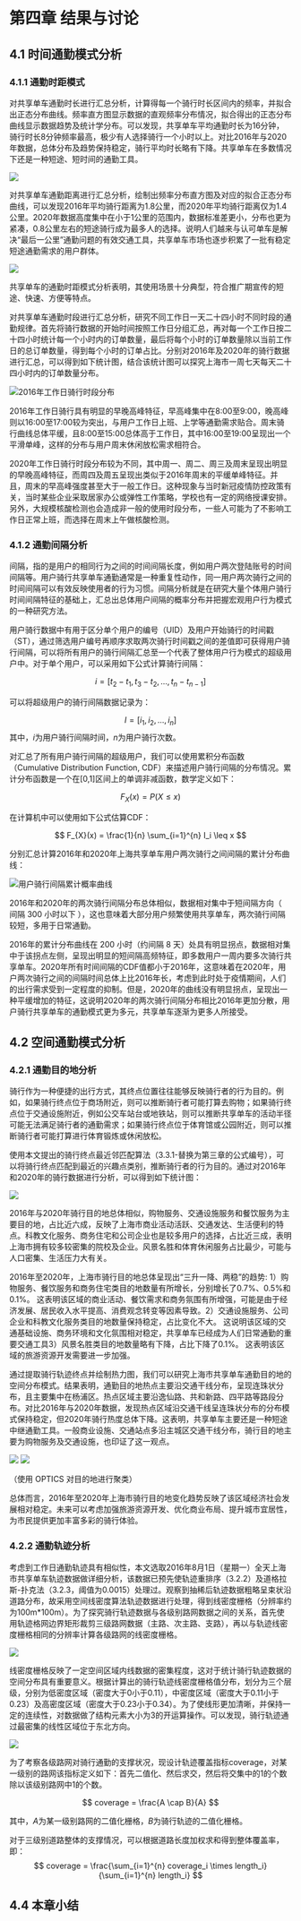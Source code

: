 # 第四章 结果与讨论
## 4.1 时间通勤模式分析

### 4.1.1 通勤时距模式
对共享单车通勤时长进行汇总分析，计算得每一个骑行时长区间内的频率，并拟合出正态分布曲线。频率直方图显示数据的直观频率分布情况，拟合得出的正态分布曲线显示数据趋势及统计学分布。可以发现，共享单车平均通勤时长为16分钟，骑行时长8分钟频率最高，极少有人选择骑行一个小时以上。对比2016年与2020年数据，总体分布及趋势保持稳定，骑行平均时长略有下降。共享单车在多数情况下还是一种短途、短时间的通勤工具。

![](../imgs/c4/骑行时长分布.png)

对共享单车通勤距离进行汇总分析，绘制出频率分布直方图及对应的拟合正态分布曲线，可以发现2016年平均骑行距离为1.8公里，而2020年平均骑行距离仅为1.4公里。2020年数据高度集中在小于1公里的范围内，数据标准差更小，分布也更为紧凑，0.8公里左右的短途骑行成为最多人的选择。说明人们越来与认可单车是解决“最后一公里”通勤问题的有效交通工具，共享单车市场也逐步积累了一批有稳定短途通勤需求的用户群体。

![](../imgs/c4/距离分布.png)

共享单车的通勤时距模式分析表明，其使用场景十分典型，符合推广期宣传的短途、快速、方便等特点。

对共享单车通勤时段进行汇总分析，研究不同工作日一天二十四小时不同时段的通勤规律。首先将骑行数据的开始时间按照工作日分组汇总，再对每一个工作日按二十四小时统计每一个小时内的订单数量，最后将每个小时的订单数量除以当前工作日的总订单数量，得到每个小时的订单占比。分别对2016年及2020年的骑行数据进行汇总，可以得到如下统计图，结合该统计图可以探究上海市一周七天每天二十四小时内的订单数量分布。

![2016年工作日骑行时段分布](../imgs/c4/frequancy.png)

2016年工作日骑行具有明显的早晚高峰特征，早高峰集中在8:00至9:00，晚高峰则以16:00至17:00较为突出，与用户工作日上班、上学等通勤需求贴合。周末骑行曲线总体平缓，且8:00至15:00总体高于工作日，其中16:00至19:00呈现出一个平滑单峰，这样的分布与用户周末休闲放松需求相符合。

2020年工作日骑行时段分布较为不同，其中周一、周二、周三及周末呈现出明显的早晚高峰特征，而周四及周五呈现出类似于2016年周末的平缓单峰特征。并且，周末的早高峰强度甚至大于一般工作日。这种现象与当时新冠疫情防控政策有关，当时某些企业采取居家办公或弹性工作策略，学校也有一定的网络授课安排。另外，大规模核酸检测也会造成非一般的使用时段分布，一些人可能为了不影响工作日正常上班，而选择在周末上午做核酸检测。

### 4.1.2 通勤间隔分析
间隔，指的是用户的相同行为之间的时间间隔长度，例如用户两次登陆账号的时间间隔等。用户骑行共享单车通勤通常是一种重复性动作，同一用户两次骑行之间的时间间隔可以有效反映使用者的行为习惯。间隔分析就是在研究大量个体用户骑行时间间隔特征的基础上，汇总出总体用户间隔的概率分布并把握宏观用户行为模式的一种研究方法。

用户骑行数据中有用于区分单个用户的编号（UID）及用户开始骑行的时间戳（ST），通过筛选用户编号再顺序求取两次骑行时间戳之间的差值即可获得用户骑行间隔，可以将所有用户的骑行间隔汇总至一个代表了整体用户行为模式的超级用户中。对于单个用户，可以采用如下公式计算骑行间隔：

$$ i = [t_2 - t_1, t_3 - t_2, ..., t_n - t_{n-1}] $$

可以将超级用户的骑行间隔数据记录为：

$$ I = [i_1, i_2, ..., i_n] $$
其中，$i$为用户骑行间隔时间，$n$为用户骑行次数。

对汇总了所有用户骑行间隔的超级用户，我们可以使用累积分布函数（Cumulative Distribution Function, CDF）来描述用户骑行间隔的分布情况。累计分布函数是一个在[0,1]区间上的单调非减函数，数学定义如下：

$$ F_{X}(x) = P(X \leq x) $$

在计算机中可以使用如下公式估算CDF：

$$ F_{X}(x) = \frac{1}{n} \sum_{i=1}^{n} I_i \leq x $$

分别汇总计算2016年和2020年上海共享单车用户两次骑行之间间隔的累计分布曲线：

![用户骑行间隔累计概率曲线](../imgs/c4/cdf.png)

2016年和2020年的两次骑行间隔分布总体相似，数据相对集中于短间隔方向（ 间隔 300 小时以下 ），这也意味着大部分用户频繁使用共享单车，两次骑行间隔较短，多用于日常通勤。

2016年的累计分布曲线在 200 小时（约间隔 8 天）处具有明显拐点，数据相对集中于该拐点左侧，呈现出明显的短间隔高频特征，即多数用户一周内要多次骑行共享单车。2020年所有时间间隔的CDF值都小于2016年，这意味着在2020年，用户两次骑行之间的间隔时间总体上比2016年长，考虑到此时处于疫情期间，人们的出行需求受到一定程度的抑制。但是，2020年的曲线没有明显拐点，呈现出一种平缓增加的特征，这说明2020年的两次骑行间隔分布相比2016年更加分散，用户骑行共享单车的通勤模式更为多元，共享单车逐渐为更多人所接受。

## 4.2 空间通勤模式分析

### 4.2.1 通勤目的地分析
骑行作为一种便捷的出行方式，其终点位置往往能够反映骑行者的行为目的。例如，如果骑行终点位于商场附近，则可以推断骑行者可能打算去购物；如果骑行终点位于交通设施附近，例如公交车站台或地铁站，则可以推断共享单车的活动半径可能无法满足骑行者的通勤需求；如果骑行终点位于体育馆或公园附近，则可以推断骑行者可能打算进行体育锻炼或休闲放松。

使用本文提出的骑行终点最近邻匹配算法（3.3.1-替换为第三章的公式编号），可以将骑行终点匹配到最近的兴趣点类别，推断骑行者的行为目的。通过对2016年和2020年的骑行数据进行分析，可以得到如下统计图：

![](../imgs/c4/目的地合.png)

2016年与2020年骑行目的地总体相似，购物服务、交通设施服务和餐饮服务为主要目的地，占比近六成，反映了上海市商业活动活跃、交通发达、生活便利的特点。科教文化服务、商务住宅和公司企业也是较多用户的选择，占比近三成，表明上海市拥有较多较密集的院校及企业。风景名胜和体育休闲服务占比最少，可能与人口密集、生活压力大有关。

2016年至2020年，上海市骑行目的地总体呈现出“三升一降、两稳”的趋势: 1）购物服务、餐饮服务和商务住宅类目的地数量有所增长，分别增长了0.7%、0.5%和0.1%。 这表明该区域的商业活动、餐饮需求和商务氛围有所增强，可能是由于经济发展、居民收入水平提高、消费观念转变等因素导致。2）交通设施服务、公司企业和科教文化服务类目的地数量保持稳定，占比变化不大。 这说明该区域的交通基础设施、商务环境和文化氛围相对稳定，共享单车已经成为人们日常通勤的重要交通工具3）风景名胜类目的地数量略有下降，占比下降了0.1%。 这表明该区域的旅游资源开发需要进一步加强。

通过提取骑行轨迹终点并绘制热力图，我们可以研究上海市共享单车通勤目的地的空间分布模式。结果表明，通勤目的地热点主要沿交通干线分布，呈现连珠状分布，且主要集中在杨浦区。热点区域主要沿逸仙路、共和新路、四平路等路段分布。对比2016年与2020年数据，发现热点区域沿交通干线呈连珠状分布的分布模式保持稳定，但2020年骑行热度总体下降。这表明，共享单车主要还是一种短途中继通勤工具。一般商业设施、交通站点多沿主城区交通干线分布，骑行目的地主要为购物服务及交通设施，也印证了这一观点。

![](../imgs/c4/热力图16.jpg)
![](../imgs/c4/热力图20.jpg)

（使用 OPTICS 对目的地进行聚类）

总体而言，2016年至2020年上海市骑行目的地变化趋势反映了该区域经济社会发展相对稳定。未来可以考虑加强旅游资源开发、优化商业布局、提升城市宜居性，为市民提供更加丰富多彩的骑行体验。

### 4.2.2 通勤轨迹分析
考虑到工作日通勤轨迹具有相似性，本文选取2016年8月1日（星期一）全天上海市共享单车轨迹数据做详细分析，该数据已预先使轨迹重排序（3.2.2）及道格拉斯-扑克法（3.2.3，阈值为0.0015）处理过。观察到抽稀后轨迹数据粗略呈束状沿道路分布，故采用空间线密度算法轨迹数据进行处理，得到线密度栅格（分辨率约为100m*100m）。为了探究骑行轨迹数据与各级别路网数据之间的关系，首先使用轨迹格网边界矩形裁剪三级路网数据（主路、次主路、支路），再以与轨迹线密度栅格相同的分辨率计算各级路网的线密度栅格。

![](../imgs/c4/线密度.png)

线密度栅格反映了一定空间区域内线数据的密集程度，这对于统计骑行轨迹数据的空间分布具有重要意义。根据计算出的骑行轨迹线密度栅格值分布，划分为三个层级，分别为低密度区域（密度大于0小于0.11），中密度区域（密度大于0.11小于0.23）及高密度区域（密度大于0.23小于0.34）。为了使线形更加清晰，并保持一定的连续性，对数据做了结构元素大小为3的开运算操作。可以发现，骑行轨迹通过最密集的线性区域位于东北方向。

![](../imgs/c4/轨迹热点.png)

为了考察各级路网对骑行通勤的支撑状况，现设计轨迹覆盖指标coverage，对某一级别的路网该指标定义如下：首先二值化、然后求交，然后将交集中的1的个数除以该级别路网中1的个数。

$$ coverage = \frac{A \cap B}{A} $$

其中，$A$为某一级别路网的二值化栅格，$B$为骑行轨迹的二值化栅格。

对于三级别道路整体的支撑情况，可以根据道路长度加权求和得到整体覆盖率，即：
$$ coverage = \frac{\sum_{i=1}^{n} coverage_i \times length_i}{\sum_{i=1}^{n} length_i} $$




## 4.4 本章小结
